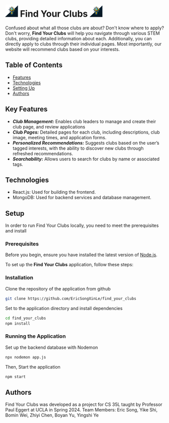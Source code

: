 # <img src="./src/images/logo.webp" width=40px> Find Your Clubs  <img src="./src/images/logo.webp" width=40px>

Confused about what all those clubs are about? Don't know where to apply? Don't worry, **Find Your Clubs** will help you navigate through various STEM clubs, providing detailed information about each. Additionally, you can directly apply to clubs through their individual pages. Most importantly, our website will recommend clubs based on your interests.

## Table of Contents
- [Features](link)
- [Technologies](link)
- [Setting Up](link)
- [Authors](link)

## Key Features
+ ***Club Management:*** Enables club leaders to manage and create their club page, and review applications
+ ***Club Pages:*** Detailed pages for each club, including descriptions, club image, meeting times, and application forms.
+ ***Personalized Recommendations:*** Suggests clubs based on the user’s tagged interests, with the ability to discover new clubs through refreshed recommendations.
+ ***Searchability:*** Allows users to search for clubs by name or associated tags.

## Technologies
+ React.js: Used for building the frontend.
+ MongoDB: Used for backend services and database management.

## Setup
In order to run Find Your Clubs locally, you need to meet the prerequisites and install 

### Prerequisites 
Before you begin, ensure you have installed the latest version of [Node.js](https://nodejs.org/en/download/package-manager/).

To set up the **Find Your Clubs** application, follow these steps:

### Installation

Clone the repository of the application from github
```bash
git clone https://github.com/EricSongXinLe/find_your_clubs 
```

Set to the application directory and install dependencies
```bash
cd find_your_clubs
npm install
```

### Running the Application 

Set up the backend database with Nodemon
```bash
npx nodemon app.js
```

Then, Start the application
```bash
npm start
```

## Authors
Find Your Clubs was developed as a project for CS 35L taught by Professor Paul Eggert at UCLA in Spring 2024. 
Team Members: Eric Song, Yike Shi, Bomin Wei, Zhiyi Chen, Boyan Yu, Yingshi Ye